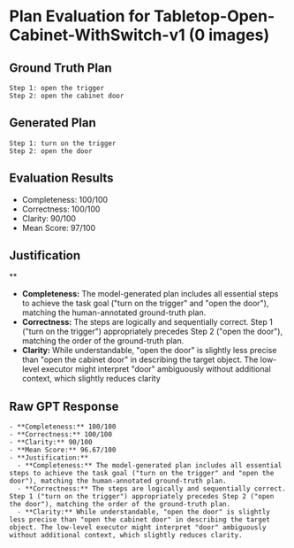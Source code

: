 # Plan Evaluation for Tabletop-Open-Cabinet-WithSwitch-v1 (0 images)

## Ground Truth Plan
```
Step 1: open the trigger
Step 2: open the cabinet door
```

## Generated Plan
```
Step 1: turn on the trigger
Step 2: open the door
```

## Evaluation Results
- Completeness: 100/100
- Correctness: 100/100
- Clarity: 90/100
- Mean Score: 97/100

## Justification
**  
  - **Completeness:** The model-generated plan includes all essential steps to achieve the task goal ("turn on the trigger" and "open the door"), matching the human-annotated ground-truth plan.  
  - **Correctness:** The steps are logically and sequentially correct. Step 1 ("turn on the trigger") appropriately precedes Step 2 ("open the door"), matching the order of the ground-truth plan.  
  - **Clarity:** While understandable, "open the door" is slightly less precise than "open the cabinet door" in describing the target object. The low-level executor might interpret "door" ambiguously without additional context, which slightly reduces clarity

## Raw GPT Response
```
- **Completeness:** 100/100  
- **Correctness:** 100/100  
- **Clarity:** 90/100  
- **Mean Score:** 96.67/100  
- **Justification:**  
  - **Completeness:** The model-generated plan includes all essential steps to achieve the task goal ("turn on the trigger" and "open the door"), matching the human-annotated ground-truth plan.  
  - **Correctness:** The steps are logically and sequentially correct. Step 1 ("turn on the trigger") appropriately precedes Step 2 ("open the door"), matching the order of the ground-truth plan.  
  - **Clarity:** While understandable, "open the door" is slightly less precise than "open the cabinet door" in describing the target object. The low-level executor might interpret "door" ambiguously without additional context, which slightly reduces clarity.
```
